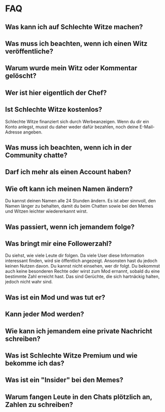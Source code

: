 # FAQ

## Was kann ich auf Schlechte Witze machen?

## Was muss ich beachten, wenn ich einen Witz veröffentliche?

## Warum wurde mein Witz oder Kommentar gelöscht?

## Wer ist hier eigentlich der Chef?

## Ist Schlechte Witze kostenlos?

Schlechte Witze finanziert sich durch Werbeanzeigen. Wenn du dir ein Konto anlegst, musst du daher weder dafür bezahlen, noch deine E-Mail-Adresse angeben.

## Was muss ich beachten, wenn ich in der Community chatte?

## Darf ich mehr als einen Account haben?

## Wie oft kann ich meinen Namen ändern?

Du kannst deinen Namen alle 24 Stunden ändern. Es ist aber sinnvoll, den Namen länger zu behalten, damit du beim Chatten sowie bei den Memes und Witzen leichter wiedererkannt wirst.

## Was passiert, wenn ich jemandem folge?

## Was bringt mir eine Followerzahl?

Du siehst, wie viele Leute dir folgen. Da viele User diese Information interessant finden, wird sie öffentlich angezeigt. Ansonsten hast du jedoch keinen Nutzen davon. Du kannst nicht einsehen, wer dir folgt. Du bekommst auch keine besonderen Rechte oder wirst zum Mod ernannt, sobald du eine bestimmte Zahl erreicht hast. Das sind Gerüchte, die sich hartnäckig halten, jedoch nicht wahr sind.

## Was ist ein Mod und was tut er?

## Kann jeder Mod werden?

## Wie kann ich jemandem eine private Nachricht schreiben?

## Was ist Schlechte Witze Premium und wie bekomme ich das?

## Was ist ein "Insider" bei den Memes?

## Warum fangen Leute in den Chats plötzlich an, Zahlen zu schreiben?
